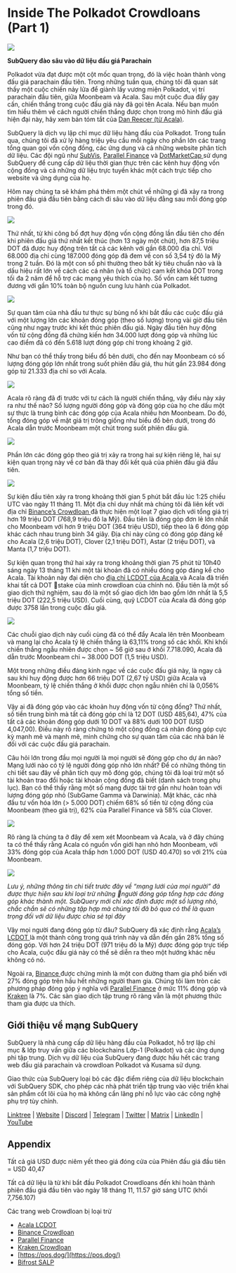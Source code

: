 # Inside The Polkadot Crowdloans (Part 1)

![](https://miro.medium.com/max/2400/1*JvR4YsstF6OHG3mTr_1Seg.png)

**SubQuery đào sâu vào dữ liệu đấu giá Parachain**

Polkadot vừa đạt được một cột mốc quan trọng, đó là việc hoàn thành vòng đấu giá parachain đầu tiên. Trong những tuần qua, chúng tôi đã quan sát thấy một cuộc chiến nảy lửa để giành lấy vương miện Polkadot, vị trí parachain đầu tiên, giữa Moonbeam và Acala. Sau một cuộc đua đầy gay cấn, chiến thắng trong cuộc đấu giá này đã gọi tên Acala. Nếu bạn muốn tìm hiểu thêm về cách người chiến thắng được chọn trong mô hình đấu giá hiện đại này, hãy xem bản tóm tắt của [Dan Reecer (từ Acala)](https://twitter.com/danreecer_/status/1364646604024786949).

SubQuery là dịch vụ lập chỉ mục dữ liệu hàng đầu của Polkadot. Trong tuần qua, chúng tôi đã xử lý hàng triệu yêu cầu mỗi ngày cho phần lớn các trang tổng quan gọi vốn cộng đồng, các ứng dụng và cả những website phân tích dữ liệu. Các đội ngũ như [SubVis](https://www.subvis.io/), [Parallel Finance](https://parallel.fi/) và [ DotMarketCap ](https://dotmarketcap.com/) sử dụng SubQuery để cung cấp dữ liệu thời gian thực trên các kênh huy động vốn cộng đồng và cả những dữ liệu trực tuyến khác một cách trực tiếp cho website và ứng dụng của họ.

Hôm nay chúng ta sẽ khám phá thêm một chút về những gì đã xảy ra trong phiên đấu giá đầu tiên bằng cách đi sâu vào dữ liệu đằng sau mỗi đóng góp trong đó.

![](https://miro.medium.com/max/2400/0*Pcp3KJvC5eyP2KQ3)

Thứ nhất, từ khi công bố đợt huy động vốn cộng đồng lần đầu tiên cho đến khi phiên đấu giá thứ nhất kết thúc (hơn 13 ngày một chút), hơn 87,5 triệu DOT đã được huy động trên tất cả các kênh với gần 68.000 địa chỉ. Với 68.000 địa chỉ cùng 187.000 đóng góp đã đem về con số 3,54 tỷ đô la Mỹ trong 2 tuần. Đó là một con số phi thường theo bất kỳ tiêu chuẩn nào và là dấu hiệu rất lớn về cách các cá nhân (và tổ chức) cam kết khóa DOT trong tối đa 2 năm để hỗ trợ các mạng yêu thích của họ. Số vốn cam kết tương đương với gần 10% toàn bộ nguồn cung lưu hành của Polkadot.

![](https://miro.medium.com/max/2400/0*-ovBJnjxAKfeB81Y)

Sự quan tâm của nhà đầu tư thực sự bùng nổ khi bắt đầu các cuộc đấu giá với một lượng lớn các khoản đóng góp (theo số lượng) trong vài giờ đầu tiên cũng như ngay trước khi kết thúc phiên đấu giá. Ngày đầu tiên huy động vốn từ cộng đồng đã chứng kiến ​​hơn 34.000 lượt đóng góp và những lúc cao điểm đã có đến 5.618 lượt đóng góp chỉ trong khoảng 2 giờ.

Như bạn có thể thấy trong biểu đồ bên dưới, cho đến nay Moonbeam có số lượng đóng góp lớn nhất trong suốt phiên đấu giá, thu hút gần 23.984 đóng góp từ 21.333 địa chỉ so với Acala.

![](https://miro.medium.com/max/2400/0*MSHfjnu7KmMvDmnY)

Acala rõ ràng đã đi trước với tư cách là người chiến thắng, vậy điều này xảy ra như thế nào? Số lượng người đóng góp và đóng góp của họ che dấu một sự thực là trung bình các đóng góp của Acala nhiều hơn Moonbeam. Do đó, tổng đóng góp về mặt giá trị trông giống như biểu đồ bên dưới, trong đó Acala dẫn trước Moonbeam một chút trong suốt phiên đấu giá.

![](https://miro.medium.com/max/2400/0*YbV-ReqSwfimUsbO)

Phần lớn các đóng góp theo giá trị xảy ra trong hai sự kiện riêng lẻ, hai sự kiện quan trọng này về cơ bản đã thay đổi kết quả của phiên đấu giá đầu tiên.

![](https://miro.medium.com/max/2400/0*jmRsZ7kxEYAWYaUq)

Sự kiện đầu tiên xảy ra trong khoảng thời gian 5 phút bắt đầu lúc 1:25 chiều UTC vào ngày 11 tháng 11. Một địa chỉ duy nhất mà chúng tôi đã liên kết với địa chỉ [ Binance’s Crowdloan ](https://www.binance.com/en/dotslot) đã thực hiện một loạt 7 giao dịch với tổng giá trị hơn 19 triệu DOT (768,9 triệu đô la Mỹ). Đầu tiên là đóng góp đơn lẻ lớn nhất cho Moonbeam với hơn 9 triệu DOT (364 triệu USD), tiếp theo là 6 đóng góp khác cách nhau trung bình 34 giây. Địa chỉ này cũng có đóng góp đáng kể cho Acala (2,6 triệu DOT), Clover (2,1 triệu DOT), Astar (2 triệu DOT), và Manta (1,7 triệu DOT).

Sự kiện quan trọng thứ hai xảy ra trong khoảng thời gian 75 phút từ 10h40 sáng ngày 13 tháng 11 khi một tài khoản đã có nhiều đóng góp đáng kể cho Acala. Tài khoản này đại diện cho [ địa chỉ LCDOT của Acala ](https://medium.com/acalanetwork/acala-liquid-crowdloan-dot-lcdot-launch-on-polkadot-f28d8f561157) và Acala đã triển khai tất cả DOT stake của mình crowdloan của chính nó. Đầu tiên là một số giao dịch thử nghiệm, sau đó là một số giao dịch lớn bao gồm lớn nhất là 5,5 triệu DOT (222,5 triệu USD). Cuối cùng, quỹ LCDOT của Acala đã đóng góp được 3758 lần trong cuộc đấu giá.

![](https://miro.medium.com/max/2400/0*GTJviXqhPmRIIf73)

Các chuỗi giao dịch này cuối cùng đã có thể đẩy Acala lên trên Moonbeam và mang lại cho Acala tỷ lệ chiến thắng là 63,11% trong số các khối. Khi khối chiến thắng ngẫu nhiên được chọn ~ 56 giờ sau ở khối 7.718.090, Acala đã dẫn trước Moonbeam chỉ ~ 38.000 DOT (1,5 triệu USD).

Một trong những điều đáng kinh ngạc về các cuộc đấu giá này, là ngay cả sau khi huy động được hơn 66 triệu DOT (2,67 tỷ USD) giữa Acala và Moonbeam, tỷ lệ chiến thắng ở khối được chọn ngẫu nhiên chỉ là 0,056% tổng số tiền.

Vậy ai đã đóng góp vào các khoản huy động vốn từ cộng đồng? Thứ nhất, số tiền trung bình mà tất cả đóng góp chỉ là 12 DOT (USD 485,64), 47% của tất cả các khoản đóng góp dưới 10 DOT và 88% dưới 100 DOT (USD 4,047,00). Điều này rõ ràng chứng tỏ một cộng đồng cá nhân đóng góp cực kỳ mạnh mẽ và mạnh mẽ, minh chứng cho sự quan tâm của các nhà bán lẻ đối với các cuộc đấu giá parachain.

Câu hỏi lớn trong đầu mọi người là mọi người sẽ đóng góp cho dự án nào? Mạng lưới nào có tỷ lệ người đóng góp nhỏ lớn nhất? Để có những thông tin chi tiết sau đây về phân tích quy mô đóng góp, chúng tôi đã loại trừ một số tài khoản trao đổi hoặc tài khoản cộng đồng đã biết (danh sách trong phụ lục). Bạn có thể thấy rằng một số mạng được tài trợ gần như hoàn toàn với lượng đóng góp nhỏ (SubGame Gamma và Darwinia). Mặt khác, các nhà đầu tư vốn hóa lớn (> 5.000 DOT) chiếm 68% số tiền từ cộng đồng của Moonbeam (theo giá trị), 62% của Parallel Finance và 58% của Clover.

![](https://miro.medium.com/max/2400/0*ztRnFrVfJ2aTlMiU)

Rõ ràng là chúng ta ở đây để xem xét Moonbeam và Acala, và ở đây chúng ta có thể thấy rằng Acala có nguồn vốn giới hạn nhỏ hơn Moonbeam, với 33% đóng góp của Acala thấp hơn 1.000 DOT (USD 40.470) so với 21% của Moonbeam.

![](https://miro.medium.com/max/2400/0*ge-2XDPgddj-J07V)

_Lưu ý, những thông tin chi tiết trước đây về “mạng lưới của mọi người” đã được thực hiện sau khi loại trừ những người đóng góp tổng hợp các đóng góp khác thành một. SubQuery mới chỉ xác định được một số lượng nhỏ, chắc chắn sẽ có những tập hợp mà chúng tôi đã bỏ qua có thể là quan trọng đối với dữ liệu được chia sẻ tại đây_

Vậy mọi người đang đóng góp từ đâu? SubQuery đã xác định rằng [ Acala’s LCDOT ](https://medium.com/acalanetwork/acala-liquid-crowdloan-dot-lcdot-launch-on-polkadot-f28d8f561157) là một thành công trong quá trình này và dẫn đến gần 28% tổng số đóng góp. Với hơn 24 triệu DOT (971 triệu đô la Mỹ) được đóng góp trực tiếp cho Acala, cuộc đấu giá này có thể sẽ diễn ra theo một hướng khác nếu không có nó.

Ngoài ra, [ Binance ](https://www.binance.com/en/dotslot) được chứng minh là một con đường tham gia phổ biến với 27% đóng góp trên hầu hết những người tham gia. Chúng tôi làm tròn các phương pháp đóng góp ý nghĩa với [Parallel Finance](https://crowdloan.parallel.fi/#/auction/polkadot) ở mức 11% đóng góp và [Kraken](https://www.kraken.com/learn/parachain-auctions) là 7%. Các sàn giao dịch tập trung rõ ràng vẫn là một phương thức tham gia được ưa thích.

## Giới thiệu về mạng SubQuery

SubQuery là nhà cung cấp dữ liệu hàng đầu của Polkadot, hỗ trợ lập chỉ mục & lớp truy vấn giữa các blockchains Lớp-1 (Polkadot) và các ứng dụng phi tập trung. Dịch vụ dữ liệu của SubQuery đang được hầu hết các trang web đấu giá parachain và crowdloan Polkadot và Kusama sử dụng.

Giao thức của SubQuery loại bỏ các đặc điểm riêng của dữ liệu blockchain với SubQuery SDK, cho phép các nhà phát triển tập trung vào việc triển khai sản phẩm cốt lõi của họ mà không cần lãng phí nỗ lực vào các công nghệ phụ trợ tùy chỉnh.

​​​​[Linktree](https://linktr.ee/subquerynetwork)  |  [Website](https://subquery.network/)  |  [Discord](https://discord.com/invite/78zg8aBSMG)  |  [Telegram](https://t.me/subquerynetwork)  |  [Twitter](https://twitter.com/subquerynetwork)  |  [Matrix](https://matrix.to/#/#subquery:matrix.org)  |  [LinkedIn](https://www.linkedin.com/company/subquery)  |  [YouTube](https://www.youtube.com/channel/UCi1a6NUUjegcLHDFLr7CqLw)

## Appendix

Tất cả giá USD được niêm yết theo giá đóng cửa của Phiên đấu giá đầu tiên = USD 40,47

Tất cả dữ liệu là từ khi bắt đầu Polkadot Crowdloans đến khi hoàn thành phiên đấu giá đầu tiên vào ngày 18 tháng 11, 11.57 giờ sáng UTC (khối 7,756.107)

Các trang web Crowdloan bị loại trừ

-   [Acala LCDOT](https://medium.com/acalanetwork/acala-liquid-crowdloan-dot-lcdot-launch-on-polkadot-f28d8f561157)
-   [Binance Crowdloan](https://www.binance.com/en/dotslot)
-   [Parallel Finance](https://crowdloan.parallel.fi/#/auction/polkadot)
-   [Kraken Crowdloan](https://www.kraken.com/learn/parachain-auctions)
-   [https://pos.dog/](https://pos.dog/)
-   [Bifrost SALP](https://medium.com/bifrost-finance/bifrost-announces-slot-auction-liquidity-protocol-salp-weekly-report-51-57a7f69aad34)
